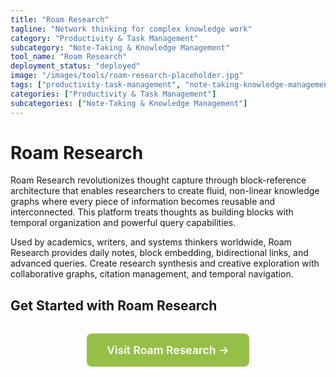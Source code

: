 ```yaml
---
title: "Roam Research"
tagline: "Network thinking for complex knowledge work"
category: "Productivity & Task Management"
subcategory: "Note-Taking & Knowledge Management"
tool_name: "Roam Research"
deployment_status: "deployed"
image: "/images/tools/roam-research-placeholder.jpg"
tags: ["productivity-task-management", "note-taking-knowledge-management", "networked-thought", "research-tools", "knowledge-graphs"]
categories: ["Productivity & Task Management"]
subcategories: ["Note-Taking & Knowledge Management"]
---
```


# Roam Research

Roam Research revolutionizes thought capture through block-reference architecture that enables researchers to create fluid, non-linear knowledge graphs where every piece of information becomes reusable and interconnected. This platform treats thoughts as building blocks with temporal organization and powerful query capabilities.

Used by academics, writers, and systems thinkers worldwide, Roam Research provides daily notes, block embedding, bidirectional links, and advanced queries. Create research synthesis and creative exploration with collaborative graphs, citation management, and temporal navigation.

## Get Started with Roam Research

<div style="text-align: center; margin: 2rem 0;">
  <a href="https://roamresearch.com" target="_blank" rel="noopener noreferrer" style="display: inline-block; background: #96BF47; color: white; padding: 1rem 2rem; text-decoration: none; border-radius: 8px; font-weight: 600; font-size: 1.1rem;">Visit Roam Research →</a>
</div>